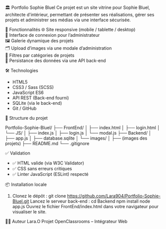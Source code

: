 🏛️ Portfolio Sophie Bluel
Ce projet est un site vitrine pour Sophie Bluel, architecte d'intérieur, permettant de présenter ses réalisations, gérer ses projets et administrer ses médias via une interface sécurisée.

📱 Fonctionnalités
🌐 Site responsive (mobile / tablette / desktop)  
🔐 Interface de connexion pour l’administrateur  
🖼️ Galerie dynamique des projets  
🗂️ Upload d’images via une modale d’administration  
🧾 Filtres par catégories de projets  
💾 Persistance des données via une API back-end  

🛠️ Technologies
- HTML5  
- CSS3 / Sass (SCSS)  
- JavaScript ES6  
- API REST (Back-end fourni)  
- SQLite (via le back-end)  
- Git / GitHub  

📁 Structure du projet

Portfolio-Sophie-Bluel/
├── FrontEnd/
│ ├── index.html
│ ├── login.html
│ └── JS/
│ ├── index.js
│ ├── login.js
│ └── modal.js
├── Backend/
│ ├── app.js
│ ├── database.sqlite
│ └── images/
│ ├── (images des projets)
├── README.md
└── .gitignore


✅ Validation
- ✅ HTML valide (via W3C Validator)  
- ✅ CSS sans erreurs critiques  
- ✅ Linter JavaScript (ESLint) respecté  

📦 Installation locale

1. Clonez le dépôt :
git clone https://github.com/Lara904/Portfolio-Sophie-Bluel.git
Lancez le serveur back-end :
cd Backend
npm install
node app.js
Ouvrez le fichier FrontEnd/index.html dans votre navigateur pour visualiser le site.

🙋‍♀️ Auteur
Lara.O
Projet OpenClassrooms – Intégrateur Web
